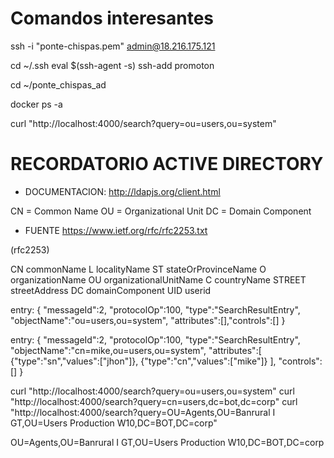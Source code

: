 # Comandos interesantes

ssh -i "ponte-chispas.pem" admin@18.216.175.121

cd ~/.ssh
eval $(ssh-agent -s)
ssh-add promoton

cd ~/ponte_chispas_ad

docker ps -a

curl "http://localhost:4000/search?query=ou=users,ou=system"


# RECORDATORIO ACTIVE DIRECTORY

- DOCUMENTACION: http://ldapjs.org/client.html

CN = Common Name
OU = Organizational Unit
DC = Domain Component


- FUENTE https://www.ietf.org/rfc/rfc2253.txt  

(rfc2253)

CN      commonName
L       localityName
ST      stateOrProvinceName
O       organizationName
OU      organizationalUnitName
C       countryName
STREET  streetAddress
DC      domainComponent
UID     userid





entry: {
    "messageId":2,
    "protocolOp":100,
    "type":"SearchResultEntry",
    "objectName":"ou=users,ou=system",
    "attributes":[],"controls":[]
}

entry: {
    "messageId":2,
    "protocolOp":100,
    "type":"SearchResultEntry",
    "objectName":"cn=mike,ou=users,ou=system",
    "attributes":[
        {"type":"sn","values":["jhon"]},
        {"type":"cn","values":["mike"]}
    ],
    "controls":[]
}

curl "http://localhost:4000/search?query=ou=users,ou=system"
curl "http://localhost:4000/search?query=cn=users,dc=bot,dc=corp"
curl "http://localhost:4000/search?query=OU=Agents,OU=Banrural I GT,OU=Users Production W10,DC=BOT,DC=corp"


OU=Agents,OU=Banrural I GT,OU=Users Production W10,DC=BOT,DC=corp